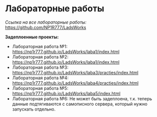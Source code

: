 # Лабораторные работы
_Ссылка на все лабораторные работы:_ \
https://github.com/NP1R777/LadsWorks

__Задеплоенные проекты:__
- Лабораторная работа №1: https://np1r777.github.io/LadsWorks/laba1/index.html
- Лабораторная работа №2: https://np1r777.github.io/LadsWorks/laba1/index.html
- Лабораторная работа №3: https://np1r777.github.io/LadsWorks/laba3/practies/index.html
- Лабораторная работа №4: https://np1r777.github.io/LadsWorks/laba4/practies/index.html
- Лабораторная работа №5: https://np1r777.github.io/LadsWorks/laba5/index.html
- Лабораторная работа №6: Не может быть задеплоена, т.к. теперь данные подтягиваются с самописного сервера, который нужно запускать отдельно.
